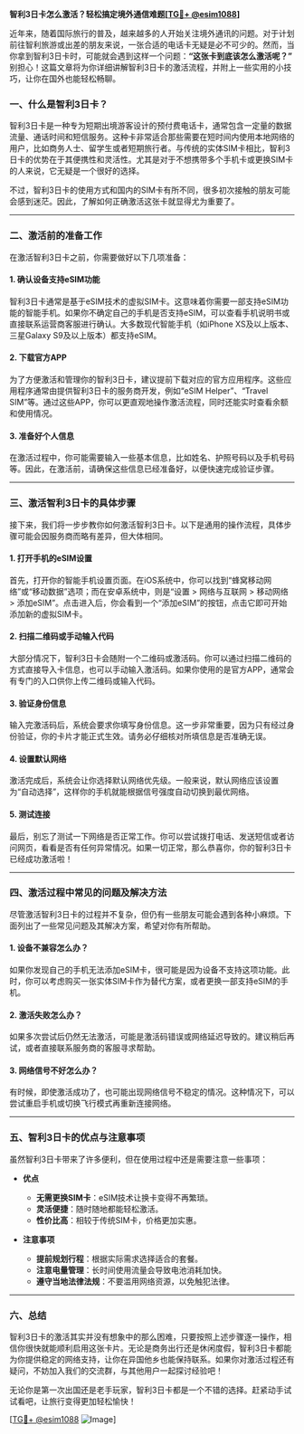 **智利3日卡怎么激活？轻松搞定境外通信难题[[TG💪+ @esim1088](https://t.me/s/esim1088)]**

近年来，随着国际旅行的普及，越来越多的人开始关注境外通讯的问题。对于计划前往智利旅游或出差的朋友来说，一张合适的电话卡无疑是必不可少的。然而，当你拿到智利3日卡时，可能就会遇到这样一个问题：**“这张卡到底该怎么激活呢？”** 别担心！这篇文章将为你详细讲解智利3日卡的激活流程，并附上一些实用的小技巧，让你在国外也能轻松畅聊。

### **一、什么是智利3日卡？**

智利3日卡是一种专为短期出境游客设计的预付费电话卡，通常包含一定量的数据流量、通话时间和短信服务。这种卡非常适合那些需要在短时间内使用本地网络的用户，比如商务人士、留学生或者短期旅行者。与传统的实体SIM卡相比，智利3日卡的优势在于其便携性和灵活性。尤其是对于不想携带多个手机卡或更换SIM卡的人来说，它无疑是一个很好的选择。

不过，智利3日卡的使用方式和国内的SIM卡有所不同，很多初次接触的朋友可能会感到迷茫。因此，了解如何正确激活这张卡就显得尤为重要了。

---

### **二、激活前的准备工作**

在激活智利3日卡之前，你需要做好以下几项准备：

#### **1. 确认设备支持eSIM功能**
智利3日卡通常是基于eSIM技术的虚拟SIM卡。这意味着你需要一部支持eSIM功能的智能手机。如果你不确定自己的手机是否支持eSIM，可以查看手机说明书或直接联系运营商客服进行确认。大多数现代智能手机（如iPhone XS及以上版本、三星Galaxy S9及以上版本）都支持eSIM。

#### **2. 下载官方APP**
为了方便激活和管理你的智利3日卡，建议提前下载对应的官方应用程序。这些应用程序通常由提供智利3日卡的服务商开发，例如“eSIM Helper”、“Travel SIM”等。通过这些APP，你可以更直观地操作激活流程，同时还能实时查看余额和使用情况。

#### **3. 准备好个人信息**
在激活过程中，你可能需要输入一些基本信息，比如姓名、护照号码以及手机号码等。因此，在激活前，请确保这些信息已经准备好，以便快速完成验证步骤。

---

### **三、激活智利3日卡的具体步骤**

接下来，我们将一步步教你如何激活智利3日卡。以下是通用的操作流程，具体步骤可能会因服务商而略有差异，但大体相同。

#### **1. 打开手机的eSIM设置**
首先，打开你的智能手机设置页面。在iOS系统中，你可以找到“蜂窝移动网络”或“移动数据”选项；而在安卓系统中，则是“设置 > 网络与互联网 > 移动网络 > 添加eSIM”。点击进入后，你会看到一个“添加eSIM”的按钮，点击它即可开始添加新的虚拟SIM卡。

#### **2. 扫描二维码或手动输入代码**
大部分情况下，智利3日卡会随附一个二维码或激活码。你可以通过扫描二维码的方式直接导入卡信息，也可以手动输入激活码。如果你使用的是官方APP，通常会有专门的入口供你上传二维码或输入代码。

#### **3. 验证身份信息**
输入完激活码后，系统会要求你填写身份信息。这一步非常重要，因为只有经过身份验证，你的卡片才能正式生效。请务必仔细核对所填信息是否准确无误。

#### **4. 设置默认网络**
激活完成后，系统会让你选择默认网络优先级。一般来说，默认网络应该设置为“自动选择”，这样你的手机就能根据信号强度自动切换到最优网络。

#### **5. 测试连接**
最后，别忘了测试一下网络是否正常工作。你可以尝试拨打电话、发送短信或者访问网页，看看是否有任何异常情况。如果一切正常，那么恭喜你，你的智利3日卡已经成功激活啦！

---

### **四、激活过程中常见的问题及解决方法**

尽管激活智利3日卡的过程并不复杂，但仍有一些朋友可能会遇到各种小麻烦。下面列出了一些常见问题及其解决方案，希望对你有所帮助。

#### **1. 设备不兼容怎么办？**
如果你发现自己的手机无法添加eSIM卡，很可能是因为设备不支持这项功能。此时，你可以考虑购买一张实体SIM卡作为替代方案，或者更换一部支持eSIM的手机。

#### **2. 激活失败怎么办？**
如果多次尝试后仍然无法激活，可能是激活码错误或网络延迟导致的。建议稍后再试，或者直接联系服务商的客服寻求帮助。

#### **3. 网络信号不好怎么办？**
有时候，即使激活成功了，也可能出现网络信号不稳定的情况。这种情况下，可以尝试重启手机或切换飞行模式再重新连接网络。

---

### **五、智利3日卡的优点与注意事项**

虽然智利3日卡带来了许多便利，但在使用过程中还是需要注意一些事项：

- **优点**  
  - **无需更换SIM卡**：eSIM技术让换卡变得不再繁琐。
  - **灵活便捷**：随时随地都能轻松激活。
  - **性价比高**：相较于传统SIM卡，价格更加实惠。

- **注意事项**  
  - **提前规划行程**：根据实际需求选择适合的套餐。
  - **注意电量管理**：长时间使用流量会导致电池消耗加快。
  - **遵守当地法律法规**：不要滥用网络资源，以免触犯法律。

---

### **六、总结**

智利3日卡的激活其实并没有想象中的那么困难，只要按照上述步骤逐一操作，相信你很快就能顺利启用这张卡片。无论是商务出行还是休闲度假，智利3日卡都能为你提供稳定的网络支持，让你在异国他乡也能保持联系。如果你对激活过程还有疑问，不妨加入我们的交流群，与其他用户一起探讨经验吧！

无论你是第一次出国还是老手玩家，智利3日卡都是一个不错的选择。赶紧动手试试看吧，让旅行变得更加轻松愉快！

[[TG💪+ @esim1088](https://t.me/s/esim1088) ![Image](https://i.postimg.cc/4NQfJmqS/Snipaste-2025-05-13-00-14-12.png)]